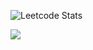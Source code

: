 ![Leetcode Stats](https://leetcard.jacoblin.cool/mdfaizzz)

![](https://leetcard.jacoblin.cool/mdfaizzz?ext=heatmap)
